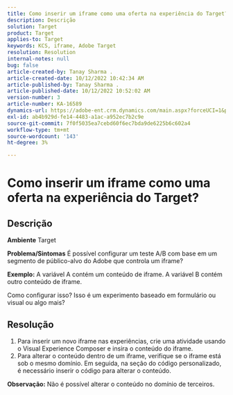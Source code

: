 ```yaml
---
title: Como inserir um iframe como uma oferta na experiência do Target?
description: Descrição
solution: Target
product: Target
applies-to: Target
keywords: KCS, iframe, Adobe Target
resolution: Resolution
internal-notes: null
bug: false
article-created-by: Tanay Sharma .
article-created-date: 10/12/2022 10:42:34 AM
article-published-by: Tanay Sharma .
article-published-date: 10/12/2022 10:52:02 AM
version-number: 3
article-number: KA-16589
dynamics-url: https://adobe-ent.crm.dynamics.com/main.aspx?forceUCI=1&pagetype=entityrecord&etn=knowledgearticle&id=a3521d94-1a4a-ed11-bba2-0022480868ff
exl-id: ab4b929d-fe14-4483-a1ac-a952ec7b2c9e
source-git-commit: 7f0f5035ea7cebd60f6ec7bda9de6225b6c602a4
workflow-type: tm+mt
source-wordcount: '143'
ht-degree: 3%

---
```


# Como inserir um iframe como uma oferta na experiência do Target?

## Descrição

<b>Ambiente</b>
Target


<b>Problema/Sintomas</b>
É possível configurar um teste A/B com base em um segmento de público-alvo do Adobe que controla um iframe?



<b>Exemplo:</b> A variável A contém um conteúdo de iframe. A variável B contém outro conteúdo de iframe.

Como configurar isso? Isso é um experimento baseado em formulário ou visual ou algo mais?


## Resolução




1. Para inserir um novo iframe nas experiências, crie uma atividade usando o Visual Experience Composer e insira o conteúdo do iframe.
2. Para alterar o conteúdo dentro de um iframe, verifique se o iframe está sob o mesmo domínio. Em seguida, na seção do código personalizado, é necessário inserir o código para alterar o conteúdo.




<b>Observação:</b> Não é possível alterar o conteúdo no domínio de terceiros.
